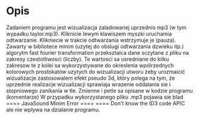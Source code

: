 # Opis

Zadaniem programu jest wizualizacja zaladowanej uprzednio mp3 (w tym wypadku taylor.mp3).
Kliknicie lewym klawiszem myszki uruchamia odtwarzanie. Klikniecie w trakcie odtwarzania wstrzymuje je (pauza).
Zawarty w bibliotece minim (uzytej do obslugi odtwarzania dzwieku itp.) algorytm fast fourier transformation przeksztalca dane sczytane z pliku na zakresy czestotliwosci (liczby). Te wartosci sa usredniane do kilku zakresow
te z kolei sa wykorzystywane do okreslenia wpólrzednych kolorowych prostokatów uzytych do wizualizacji utworu
żeby urozmaicić wizualizacje zastosowalem efekt pseudo 3d, który polega na tym, że
uprzednie realizacje wizualizacji sprawiaja wrazenie oddalania sie i stopniowego zanikania w tle.
Zmienne i petle sa opisane w kodzie programu (komentarze)
W przypadku wykorzystanego pliku .mp3 pojawia sie blad 
==== JavaSound Minim Error ====
==== Don't know the ID3 code APIC
ale nie wplywa na dzialanie programu.
